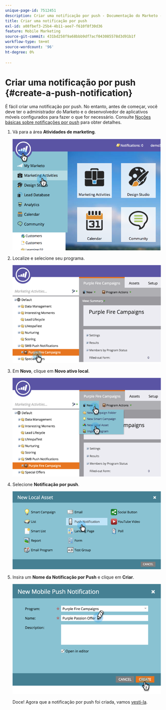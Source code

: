 ```yaml
---
unique-page-id: 7512451
description: Criar uma notificação por push - Documentação do Marketo - Documentação do produto
title: Criar uma notificação por push
exl-id: a08fbef3-25b4-4b11-aee7-f610f8f30d36
feature: Mobile Marketing
source-git-commit: 431bd258f9a68bbb9df7acf043085578d3d91b1f
workflow-type: tm+mt
source-wordcount: '96'
ht-degree: 0%

---
```


# Criar uma notificação por push {#create-a-push-notification}

É fácil criar uma notificação por push. No entanto, antes de começar, você deve ter o administrador do Marketo e o desenvolvedor de aplicativos móveis configurados para fazer o que for necessário. Consulte [Noções básicas sobre notificações por push](/help/marketo/product-docs/mobile-marketing/push-notifications/understanding-push-notifications.md) para obter detalhes.

1. Vá para a área **Atividades de marketing**.

   ![](assets/image2015-4-22-18-3a46-3a14.png)

1. Localize e selecione seu programa.

   ![](assets/image2015-4-23-13-3a31-3a43.png)

1. Em **Novo**, clique em **Novo ativo local**.

   ![](assets/image2015-4-23-13-3a33-3a20.png)

1. Selecione **Notificação por push**.

   ![](assets/image2015-4-23-13-3a35-3a6.png)

1. Insira um **Nome da Notificação por Push** e clique em **Criar**.

   ![](assets/image2015-4-23-13-3a36-3a56.png)

   Doce! Agora que a notificação por push foi criada, vamos [vesti-la](/help/marketo/product-docs/mobile-marketing/push-notifications/configure-mobile-push-notification.md).
